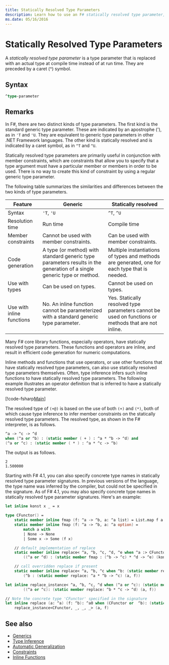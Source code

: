 ```yaml
---
title: Statically Resolved Type Parameters
description: Learn how to use an F# statically resolved type parameter, which is replaced with an actual type at compile time instead of at run time.
ms.date: 05/16/2016
---
```

# Statically Resolved Type Parameters

A *statically resolved type parameter* is a type parameter that is replaced with an actual type at compile time instead of at run time. They are preceded by a caret (^) symbol.

## Syntax

```fsharp
^type-parameter
```

## Remarks

In F#, there are two distinct kinds of type parameters. The first kind is the standard generic type parameter. These are indicated by an apostrophe ('), as in `'T` and `'U`. They are equivalent to generic type parameters in other .NET Framework languages. The other kind is statically resolved and is indicated by a caret symbol, as in `^T` and `^U`.

Statically resolved type parameters are primarily useful in conjunction with member constraints, which are constraints that allow you to specify that a type argument must have a particular member or members in order to be used. There is no way to create this kind of constraint by using a regular generic type parameter.

The following table summarizes the similarities and differences between the two kinds of type parameters.

|Feature|Generic|Statically resolved|
|-------|-------|-------------------|
|Syntax|`'T`, `'U`|`^T`, `^U`|
|Resolution time|Run time|Compile time|
|Member constraints|Cannot be used with member constraints.|Can be used with member constraints.|
|Code generation|A type (or method) with standard generic type parameters results in the generation of a single generic type or method.|Multiple instantiations of types and methods are generated, one for each type that is needed.|
|Use with types|Can be used on types.|Cannot be used on types.|
|Use with inline functions|No. An inline function cannot be parameterized with a standard generic type parameter.|Yes. Statically resolved type parameters cannot be used on functions or methods that are not inline.|

Many F# core library functions, especially operators, have statically resolved type parameters. These functions and operators are inline, and result in efficient code generation for numeric computations.

Inline methods and functions that use operators, or use other functions that have statically resolved type parameters, can also use statically resolved type parameters themselves. Often, type inference infers such inline functions to have statically resolved type parameters. The following example illustrates an operator definition that is inferred to have a statically resolved type parameter.

[!code-fsharp[Main](~/samples/snippets/fsharp/lang-ref-3/snippet401.fs)]

The resolved type of `(+@)` is based on the use of both `(+)` and `(*)`, both of which cause type inference to infer member constraints on the statically resolved type parameters. The resolved type, as shown in the F# interpreter, is as follows.

```fsharp
^a -> ^c -> ^d
when (^a or ^b) : (static member ( + ) : ^a * ^b -> ^d) and
(^a or ^c) : (static member ( * ) : ^a * ^c -> ^b)
```

The output is as follows.

```console
2
1.500000
```

Starting with F# 4.1, you can also specify concrete type names in statically resolved type parameter signatures.  In previous versions of the language, the type name was inferred by the compiler, but could not be specified in the signature.  As of F# 4.1, you may also specify concrete type names in statically resolved type parameter signatures. Here's an example:

```fsharp
let inline konst x _ = x

type CFunctor() =
    static member inline fmap (f: ^a -> ^b, a: ^a list) = List.map f a
    static member inline fmap (f: ^a -> ^b, a: ^a option) =
        match a with
        | None -> None
        | Some x -> Some (f x)

    // default implementation of replace
    static member inline replace< ^a, ^b, ^c, ^d, ^e when ^a :> CFunctor and (^a or ^d): (static member fmap: (^b -> ^c) * ^d -> ^e) > (a, f) =
        ((^a or ^d) : (static member fmap : (^b -> ^c) * ^d -> ^e) (konst a, f))

    // call overridden replace if present
    static member inline replace< ^a, ^b, ^c when ^b: (static member replace: ^a * ^b -> ^c)>(a: ^a, f: ^b) =
        (^b : (static member replace: ^a * ^b -> ^c) (a, f))

let inline replace_instance< ^a, ^b, ^c, ^d when (^a or ^c): (static member replace: ^b * ^c -> ^d)> (a: ^b, f: ^c) =
        ((^a or ^c): (static member replace: ^b * ^c -> ^d) (a, f))

// Note the concrete type 'CFunctor' specified in the signature
let inline replace (a: ^a) (f: ^b): ^a0 when (CFunctor or  ^b): (static member replace: ^a *  ^b ->  ^a0) =
    replace_instance<CFunctor, _, _, _> (a, f)
```

## See also

- [Generics](index.md)
- [Type Inference](../type-inference.md)
- [Automatic Generalization](automatic-generalization.md)
- [Constraints](constraints.md)
- [Inline Functions](../functions/inline-functions.md)

